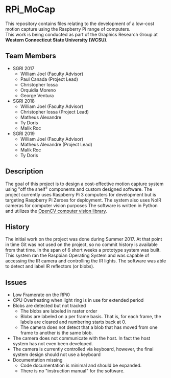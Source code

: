 # RPi_MoCap
This repository contains files relating to the development of a low-cost motion capture using the Raspberry Pi range of computers. <br /> This work is being conducted as part of the Graphics Research Group at **Western Connecticut State University (WCSU)**. 

## Team Members

- SGRI 2017
	- William Joel (Faculty Advisor)
	- Paul Canada (Project Lead)
	- Christopher Iossa
	- Orquidia Moreno
	- George Ventura
- SGRI 2018 
	- William Joel (Faculty Advisor)
	- Christopher Iossa (Project Lead)
	- Matheus Alexandre
	- Ty Doris
	- Malik Roc
- SGRI 2019 
	- William Joel (Faculty Advisor)
	- Matheus Alexandre (Project Lead)
	- Malik Roc
	- Ty Doris
	


## Description
The goal of this project is to design a cost-effective motion capture system using "off the shelf" components and custom designed software. The project currently uses Raspberry Pi 3 computers for development but is targeting Raspberry Pi Zeroes for deployment. The system also uses NoIR cameras for computer vision purposes The software is written in Python and utilizes the [OpenCV computer vision library](https://opencv.org/).

## History

The initial work on the project was done during Summer 2017. At that point in time Git was not used on the project, so no commit history is available from that time. In the span of 6 short weeks a prototype system was built. This system ran the Raspbian Operating System and was capable of accessing the IR camera and controlling the IR lights. The software was able to detect and label IR reflectors (or blobs).

## Issues 

- Low Framerate on the RPi0
- CPU Overheating when light ring is in use for extended period
- Blobs are detected but not tracked
	- The blobs are labeled in raster order
	- Blobs are labeled on a per frame basis. That is, for each frame, the labels are cleared and numbering starts back at 0.
	- The camera does not detect that a blob that has moved from one frame to another is the same blob.
- The camera does not communicate with the host. In fact the host system has not even been developed.
- The camera is currently controlled via keyboard, however, the final system design should not use a keyboard
- Documentation missing
	- Code documentation is minimal and should be expanded.
	- There is no "instruction manual" for the software.
